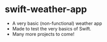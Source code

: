 # swift-weather-app

- A very basic (non-functional) weather app 
- Made to test the very basics of Swift. 
- Many more projects to come!
